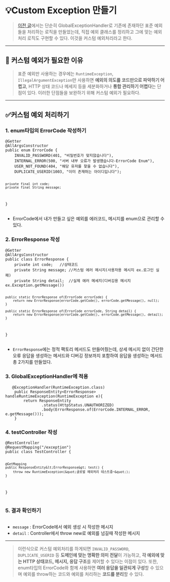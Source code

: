 <h1 id="💡custom-exception-만들기">💡Custom Exception 만들기</h1>
<blockquote>
<p><a href="https://velog.io/@dev_ssj/Spring-GlobalExceptionHandler%EB%A5%BC-%EC%9D%B4%EC%9A%A9%ED%95%9C-%EC%98%88%EC%99%B8%EC%B2%98%EB%A6%AC">이전 글</a>에서는 단순히 GlobalExceptionHandler로 기존에 존재하던 표준 예외들을 처리하는 로직을 만들었는데, 직접 예외 클래스를 정리하고 그에 맞는 예외처리 로직도 구현할 수 있다. 이것을 커스텀 예외처리라고 한다.</p>
</blockquote>
<hr />
<h2 id="📌-커스텀-예외가-필요한-이유">📌 커스텀 예외가 필요한 이유</h2>
<blockquote>
<p>표준 예외만 사용하는 경우에는 <code>RuntimeException</code>, <code>IllegalArgumentException</code>만 사용하면 <strong>예외의 의도를 코드만으로 파악하기 어렵고</strong>, HTTP 상태 코드나 메세지 등을 세분화하거나 <strong>통합 관리하기 어렵다</strong>는 단점이 있다. 이러한 단점들을 보완하기 위해 커스텀 예외가 필요하다.</p>
</blockquote>
<hr />
<h2 id="✅커스텀-예외-처리하기">✅커스텀 예외 처리하기</h2>
<h3 id="1-enum타입의-errorcode-작성하기">1. enum타입의 ErrorCode 작성하기</h3>
<pre><code class="language-java">@Getter
@AllArgsConstructor
public enum ErrorCode {
    INVALID_PASSWORD(401, &quot;비밀번호가 맞지않습니다&quot;),
    INTERNAL_ERROR(500, &quot;서버 내부 오류가 발생했습니다-ErrorCode Enum&quot;),
    USER_NOT_FOUND(404, &quot;해당 유저를 찾을 수 없습니다&quot;),
    DUPLICATE_USERID(1003, &quot;이미 존재하는 아이디입니다&quot;);

    private final int code;
    private final String message;
}</code></pre>
<ul>
<li>ErrorCode에서 내가 만들고 싶은 예외를 에러코드, 메시지를 enum으로 관리할 수 있다.</li>
</ul>
<h3 id="2-errorresponse-작성">2. ErrorResponse 작성</h3>
<pre><code class="language-java">@Getter
@AllArgsConstructor
public class ErrorResponse {
    private int code;   //상태코드
    private String message; //커스텀 에러 메시지(사용자용 메시지 ex.로그인 실패)
    private String detail;  //실제 에러 메세지(디버깅용 메시지 ex.Exception.getMessage())


    public static ErrorResponse of(ErrorCode errorCode) {
        return new ErrorResponse(errorCode.getCode(), errorCode.getMessage(), null);
    }

    public static ErrorResponse of(ErrorCode errorCode, String detail) {
        return new ErrorResponse(errorCode.getCode(), errorCode.getMessage(), detail);
    }
}</code></pre>
<ul>
<li><code>ErrorResponse</code>에는 정적 팩토리 메서드도 만들어줬는데, 상세 메시지 없이 간단한 오류 응답을 생성하는 메서드와 디버깅 정보까지 포함하여 응답을 생성하는 메서드 총 2가지를 만들었다.</li>
</ul>
<h3 id="3-globalexceptionhandler에-적용">3. GlobalExceptionHandler에 적용</h3>
<pre><code class="language-java">   @ExceptionHandler(RuntimeException.class)
    public ResponseEntity&lt;ErrorResponse&gt; handleRuntimeException(RuntimeException e){
        return ResponseEntity
                .status(HttpStatus.UNAUTHORIZED)
                .body(ErrorResponse.of(ErrorCode.INTERNAL_ERROR, e.getMessage()));
    }</code></pre>
<h3 id="4-testcontroller-작성">4. testController 작성</h3>
<pre><code class="language-java">@RestController
@RequestMapping(&quot;/exception&quot;)
public class TestController {

    @GetMapping
    public ResponseEntity&lt;ErrorResponse&gt; test() {
        throw new RuntimeException(&quot;글로벌 예외처리 테스트중~&quot;);
    }
}</code></pre>
<h3 id="5-결과-확인하기">5. 결과 확인하기</h3>
<p><img alt="" src="https://velog.velcdn.com/images/dev_ssj/post/664e5e3f-9267-4d58-ade9-6dcb6582a2a0/image.png" /></p>
<ul>
<li><code>message</code> : ErrorCode에서 예외 생성 시 작성한 메시지</li>
<li><code>detail</code> : Controller에서 throw new로 예외를 넘길때 작성한 메시지</li>
</ul>
<hr />
<blockquote>
<p>이런식으로 커스텀 예외처리를 하게되면 <code>INVALID_PASSWORD</code>, <code>DUPLICATE_USERID</code> 등 <strong>도메인에 맞는 명확한 의미 전달</strong>이 가능하고, <strong>각 예외에 맞는 HTTP 상태코드, 메시지, 응답 구조</strong>를 제어할 수 있다는 이점이 있다. 또한, enum타입의 ErrorCode와 함께 사용하면 <strong>여러 응답을 일관되게 구성</strong>할 수 있으며 예외를 throw하는 코드와 예외를 처리하는 <strong>코드를 분리</strong>할 수 있다.</p>
</blockquote>
